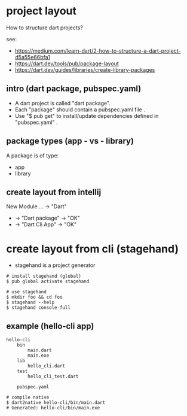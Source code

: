 # project layout

How to structure dart projects?

see:
- https://medium.com/learn-dart/2-how-to-structure-a-dart-project-d5a55e66bfa1
- https://dart.dev/tools/pub/package-layout
- https://dart.dev/guides/libraries/create-library-packages

## intro (dart package, pubspec.yaml)

- A dart project is called "dart package".
- Each "package" should contain a pubspec.yaml file .
- Use "$ pub get" to install/update dependencies defined in "pubspec.yaml" .

## package types (app - vs - library)

A package is of type:

- app 
- library

## create layout from intellij
New Module ... -> "Dart" 
 - -> "Dart package" -> "OK"
 - -> "Dart Cli App" -> "OK"

# create layout from cli (stagehand) 
- stagehand is a project generator
```
# install stagehand (global)
$ pub global activate stagehand

# use stagehand
$ mkdir foo && cd foo
$ stagehand --help
$ stagehand console-full
```

## example (hello-cli app)

```
hello-cli
    bin
        main.dart
        main.exe
    lib
        hello_cli.dart
    test
        hello_cli_test.dart

    pubspec.yaml
```
```
# compile native
$ dart2native hello-cli/bin/main.dart
# Generated: hello-cli/bin/main.exe
```




